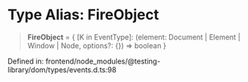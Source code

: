 # Type Alias: FireObject

> **FireObject** = \{ \[K in EventType\]: (element: Document \| Element \| Window \| Node, options?: \{\}) =\> boolean \}

Defined in: frontend/node\_modules/@testing-library/dom/types/events.d.ts:98

